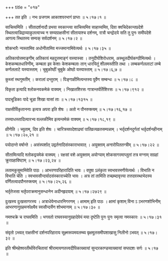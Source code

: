 +++
title = "०१७"

+++
तत इति । नभः प्रजगाम आकाशपरभागं प्राप्तः  ॥  ५।१७।१  ॥   

  

साचिव्यमिति । सीतादर्शनादौ प्रभया स्वकान्त्या साचिव्यमिव साहाय्यमिव, दिवा क्वचिदेकान्तप्रदेशे स्थितत्वान्निद्राव्याकुलत्वाच्च न सम्यग्राक्षसीनां सीतायाश्च दर्शनम्, रात्रौ चन्द्रोदये सति तु पुनः समीपदेशे आगत्य स्थितस्य सम्यक् सर्वदर्शनम्  ॥  ५।१७।२  ॥   

  

शोकभारैः न्यस्तामिव अधोनीतामिव मज्जमानामिवेत्यर्थः  ॥  ५।१७।३५  ॥   

  

अतिकायोत्तमाङ्गीम् अतिकायं महदुत्तमाङ्गं यस्यास्सा । तनुदीर्घशिरोधराम्, अस्थूलदीर्घकण्ठीमित्यर्थः । केशकम्बलधारिणीम्, कम्बला इव केशाः केशकम्बलाः तान् धारयितुं शीलमस्तीति तथा । लम्बकर्णललाटां लम्बे कर्णललाटे यस्यास्ताम् । चुबुकोष्ठीं चुबुके ओष्ठो यस्यास्ताम्  ॥  ५।१७।६,७  ॥   

  

कुब्जां स्थगुमतीम् । करालां दन्तुराम् । पिङ्गाक्षीमित्यन्तस्य पूर्वेण सम्बन्धः  ॥  ५।१७।८  ॥   

  

विकृता इत्यादि श्लोकनवकमेकं वाक्यम् । निखातशिरसः गात्रान्तर्वर्तिशिरसः  ॥  ५।१७।९१२  ॥   

  

पादचूडिकाः पादे चूडा शिखा यासां ताः  ॥  ५।१७।१३१५  ॥   

  

राक्षसीर्विकृताननाः इत्यत्र अपरा इति शेषः । अतो न पौनरुक्त्यम्  ॥  ५।१७।१६,१७  ॥   

  

तस्याधस्तादित्यारभ्य वल्लकीमिव इत्यन्तमेकं वाक्यम्  ॥  ५।१७।१८,१९  ॥   

  

क्षीणेति । च्युताम्, दिव इति शेषः । चारित्रव्यपदेशाढ्यां पातिव्रत्यव्रतसम्पन्नाम् । भर्तृदर्शनदुर्गतां भर्तृदर्शनहीनाम्  ॥  ५।१७।२०,२१  ॥   

  

पयोदान्ते वर्षान्ते । असंस्पर्शात् उद्वर्तनादिसंस्काराभावात् । अयुक्ताम् अनारोपिततन्त्रीम्  ॥  ५।१७।२२  ॥   

  

सीतामित्यादि श्लोकद्वयमेकं वाक्यम् । रक्षसां वशे अयुक्ताम् अयोग्याम् शोकसागरमाप्लुतां तत्र मग्नाम् सग्रहां क्रूरग्रहाविष्टाम्  ॥  ५।१७।२३,२४  ॥   

  

लतामकुसुमामिवेति पाठः । आभरणपरिहारादिति भावः । वपुषा ऽलंकृता स्वभावरमणीयेत्यर्थः । विभाति न विभाति चेति । स्वभावसौन्दर्यादसंस्काराच्चेति भावः । अत्र तां तामिति तच्छब्दावृत्त्या तत्तदवस्थाभेदस्य वर्णितत्वादपौनरुक्त्यम्  ॥  ५।१७।२५,२६  ॥   

  

भर्तृतेजसा भर्तृपराक्रमानुसन्धानेन अदीनहृदयाम्  ॥  ५।१७।२७२९  ॥   

  

दुःखस्य दुःखसागरस्य । अत्राधेयेनाधारनिगरणम् । क्षामाम् इति पाठः । क्षामां कृशाम् विना ऽ ऽभरणशोभिनीम् आभरणानुग्रहमनपेक्ष्यैव स्वसौन्दर्येण शोभमानाम्  ॥  ५।१७।३०  ॥   

  

नमश्चक्रे च राघवमिति । भगवतो राघवस्यानुग्रहादेवेयं मया दृष्टेति पुनः पुनः स्मृत्वा नमस्कारः  ॥  ५।१७।३१  ॥   

  

संवृतो ऽभवत् राक्षसीनां दर्शनपरिहाराय सूक्ष्मरूपमवलम्ब्य वृक्षमूलसमीपशाखासु निलीनो ऽभवत्  ॥  ५।१७।३२  ॥   

  

इति श्रीमहेश्वरतीर्थविरचितायां श्रीरामायणतत्त्वदीपिकाख्यायां सुन्दरकाण्डव्याख्यायां सप्तदशः सर्गः  ॥  ५।१७  ॥   

  

